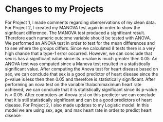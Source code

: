 # Changes to my Projects 
For Project 1, I made comments regarding oberservations of my clean data. 
For Project 2,  I created my MANOVA test again in order to show the signficant difference. The MANOVA test produced a significant result. Therefore each numeric outcome variable should be tested with ANOVA. We performed an ANOVA test in order to test for the mean differences and to see where the groups differs. Since we calculated 8 tests there is a very high chance that a type-1 error occurred. However, we can conclude that sex is has a significant value since its p-value is much greater then 0.05. An ANOVA test was computed since a Manova test resulted in a statistically significant value. After computing the Anova test for heart disease based on sex, we can conclude that sex is a good predictor of heart disease since the p-value is less then then 0.05 and therefore is statistically significant. After performing an nova test on the variable thalach:maximum heart rate achieved, we can conclude that it is  statistically significant since its p-value is < 0.05. After computers an Anova test on this predictor we can conclude that it is still statistically significant and can be a good predictors of heart disease. 
For Project 2, I also made updates to my Logistic model. In this model we are using sex, age, and max heart rate in order to predict heart disease
